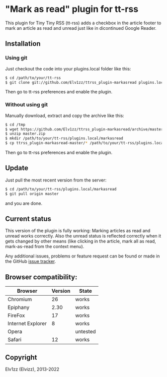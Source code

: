 "Mark as read" plugin for tt-rss
================================
This plugin for Tiny Tiny RSS (tt-rss) adds a checkbox in the article footer to mark an article as read and unread just like in dicontinued Google Reader. 

Installation
------------

### Using git ###
Just checkout the code into your plugins.local folder like this:

```sh
$ cd /path/to/your/tt-rss
$ git clone git://github.com/Elv1zz/ttrss_plugin-markasread plugins.local/markasread
```

Then go to tt-rss preferences and enable the plugin.

### Without using git ###
Manually download, extract and copy the archive like this:
```sh
$ cd /tmp
$ wget https://github.com/Elv1zz/ttrss_plugin-markasread/archive/master.zip
$ unzip master.zip
$ mkdir /path/to/your/tt-rss/plugins.local/markasread
$ cp ttrss_plugin-markasread-master/* /path/to/your/tt-rss/plugins.local/markasread
```

Then go to tt-rss preferences and enable the plugin.

Update
------
Just pull the most recent version from the server:

```sh
$ cd /path/to/your/tt-rss/plugins.local/markasread
$ git pull origin master
```

and you are done. 

Current status
--------------
This version of the plugin is fully working: Marking articles as read and unread works correctly. Also the unread status is reflected correctly when it gets changed by other means (like clicking in the article, mark all as read, mark-as-read from the context menu).

Any additional issues, problems or feature request can be found or made in the GitHub [issue tracker](https://github.com/Elv1zz/ttrss_plugin-markasread/issues).

Browser compatibility:
----------------------

| Browser          | Version   | State    |
| ---------------- | --------- | -------- |
| Chromium         | 26        | works    |
| Epiphany         | 2.30      | works    |
| FireFox          | 17        | works    |
| Internet Explorer| 8         | works    |
| Opera            |           | untested |
| Safari           | 12        | works    |

Copyright
---------
Elv1zz (Elvizz), 2013-2022

